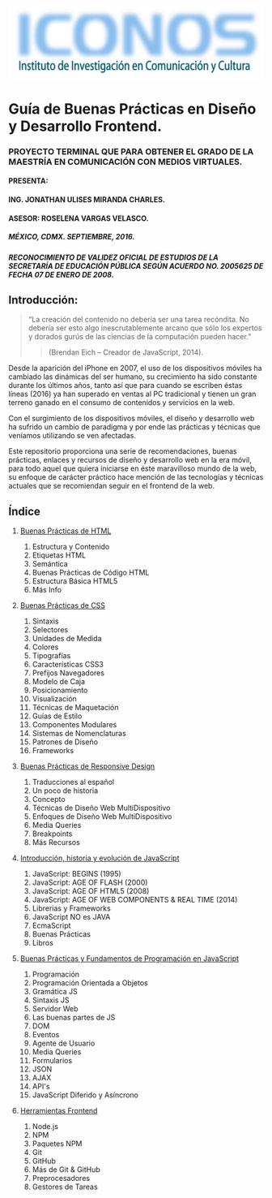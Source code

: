 ![ICONOS](./logo-iconos.png)

# Guía de Buenas Prácticas en Diseño y Desarrollo Frontend.

### PROYECTO TERMINAL QUE PARA OBTENER EL GRADO DE LA MAESTRÍA EN COMUNICACIÓN CON MEDIOS VIRTUALES.

#### PRESENTA:
#### ING. JONATHAN ULISES MIRANDA CHARLES.
#### ASESOR: ROSELENA VARGAS VELASCO.

##### MÉXICO, CDMX. SEPTIEMBRE, 2016.
##### RECONOCIMIENTO DE VALIDEZ OFICIAL DE ESTUDIOS DE LA SECRETARÍA DE EDUCACIÓN PÚBLICA SEGÚN ACUERDO NO. 2005625 DE FECHA 07 DE ENERO DE 2008.

## Introducción:
> “La creación del contenido no debería ser una tarea recóndita. No debería ser esto algo inescrutablemente arcano que sólo los expertos y dorados gurús de las ciencias de la computación pueden hacer.”
> > (Brendan Eich – Creador de JavaScript, 2014).

Desde la aparición del iPhone en 2007, el uso de los dispositivos móviles ha cambiado las dinámicas del ser humano, su crecimiento ha sido constante durante los últimos años, tanto así que para cuando se escriben éstas líneas (2016) ya han superado en ventas al PC tradicional y tienen un gran terreno ganado en el consumo de contenidos y servicios en la web.
 
Con el surgimiento de los dispositivos móviles, el diseño y desarrollo web ha sufrido un cambio de paradigma y por ende las prácticas y técnicas que veníamos utilizando se ven afectadas.

Este repositorio proporciona una serie de recomendaciones, buenas prácticas, enlaces y recursos de diseño y desarrollo web en la era móvil, para todo aquel que quiera iniciarse en éste maravilloso mundo de la web, su enfoque de carácter práctico hace mención de las tecnologías y técnicas actuales que se recomiendan seguir en el frontend de la web.

## Índice

1. [Buenas Prácticas de HTML](./teoria-html.md)
	1. Estructura y Contenido
	1. Etiquetas HTML
	1. Semántica
	1. Buenas Prácticas de Código HTML
	1. Estructura Básica HTML5
	1. Más Info

1. [Buenas Prácticas de CSS](./teoria-css.md)
	1. Sintaxis
	1. Selectores
	1. Unidades de Medida
	1. Colores
	1. Tipografías
	1. Características CSS3
	1. Prefijos Navegadores
	1. Modelo de Caja
	1. Posicionamiento
	1. Visualización
	1. Técnicas de Maquetación
	1. Guías de Estilo
	1. Componentes Modulares
	1. Sistemas de Nomenclaturas
	1. Patrones de Diseño
	1. Frameworks

1. [Buenas Prácticas de Responsive Design](./teoria-rwd.md)
	1. Traducciones al español
	1. Un poco de historia
	1. Concepto
	1. Técnicas de Diseño Web MultiDispositivo
	1. Enfoques de Diseño Web MultiDispositivo
	1. Media Queries
	1. Breakpoints
	1. Más Recursos

1. [Introducción, historia y evolución de JavaScript](./teoria-intro-js.md)
	1. JavaScript: BEGINS (1995)
	1. JavaScript: AGE OF FLASH (2000)
	1. JavaScript: AGE OF HTML5 (2008)
	1. JavaScript: AGE OF WEB COMPONENTS & REAL TIME (2014)
	1. Librerias y Frameworks
	1. JavaScript NO es JAVA
	1. EcmaScript
	1. Buenas Prácticas
	1. Libros

1. [Buenas Prácticas y Fundamentos de Programación en JavaScript](./teoria-poo-js.md)
	1. Programación
	1. Programación Orientada a Objetos
	1. Gramática JS
	1. Sintaxis JS
	1. Servidor Web
	1. Las buenas partes de JS
	1. DOM
	1. Eventos
	1. Agente de Usuario
	1. Media Queries
	1. Formularios
	1. JSON
	1. AJAX
	1. API's
	1. JavaScript Diferido y Asíncrono

1. [Herramientas Frontend](./teoria-herramientas-frontend.md)
	1. Node.js
	1. NPM
	1. Paquetes NPM
	1. Git
	1. GitHub
	1. Más de Git & GitHub
	1. Preprocesadores
	1. Gestores de Tareas